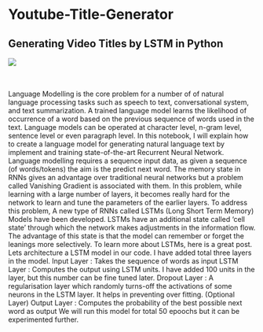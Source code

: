 # Youtube-Title-Generator

## Generating Video Titles by LSTM in Python

![](http://www.shivambansal.com/blog/text-lstm/2.png)

<br><br>
Language Modelling is the core problem for a number of of natural language processing tasks such as speech to text, conversational system, and text summarization. A trained language model learns the likelihood of occurrence of a word based on the previous sequence of words used in the text. Language models can be operated at character level, n-gram level, sentence level or even paragraph level. In this notebook, I will explain how to create a language model for generating natural language text by implement and training state-of-the-art Recurrent Neural Network. Language modelling requires a sequence input data, as given a sequence (of words/tokens) the aim is the predict next word.
The memory state in RNNs gives an advantage over traditional neural networks but a problem called Vanishing Gradient is associated with them. In this problem, while learning with a large number of layers, it becomes really hard for the network to learn and tune the parameters of the earlier layers. To address this problem, A new type of RNNs called LSTMs (Long Short Term Memory) Models have been developed.
LSTMs have an additional state called ‘cell state’ through which the network makes adjustments in the information flow. The advantage of this state is that the model can remember or forget the leanings more selectively. To learn more about LSTMs, here is a great post. Lets architecture a LSTM model in our code. I have added total three layers in the model. Input Layer : Takes the sequence of words as input LSTM Layer : Computes the output using LSTM units. I have added 100 units in the layer, but this number can be fine tuned later. Dropout Layer : A regularisation layer which randomly turns-off the activations of some neurons in the LSTM layer. It helps in preventing over fitting. (Optional Layer) Output Layer : Computes the probability of the best possible next word as output We will run this model for total 50 epoochs but it can be experimented further.
